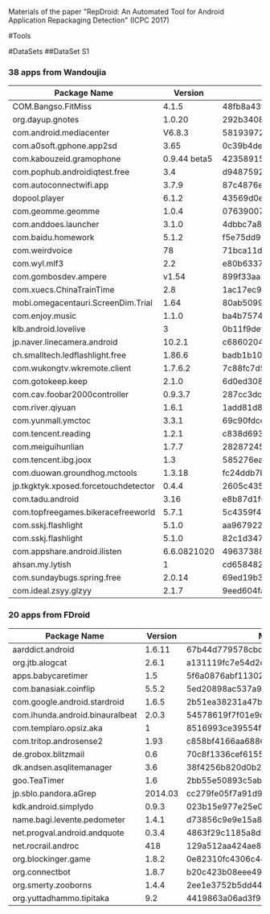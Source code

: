 Materials of the paper "RepDroid: An Automated Tool for Android Application Repackaging Detection" (ICPC 2017)

#Tools

#DataSets
##DataSet S1
### 38 apps from Wandoujia
| Package Name                         	| Version      	| MD5                              	|
|--------------------------------------	|--------------	|----------------------------------	|
| COM.Bangso.FitMiss                   	| 4.1.5        	| 48fb8a43ff94471258cc97fd1575cf36 	|
| org.dayup.gnotes                     	| 1.0.20       	| 292b3408e3ac0e5afa4e457be2c0176f 	|
| com.android.mediacenter              	| V6.8.3       	| 581939723441129cc2740d97a04e0769 	|
| com.a0soft.gphone.app2sd             	| 3.65         	| 0c39b4de4069dd49213d8737024444f6 	|
| com.kabouzeid.gramophone             	| 0.9.44 beta5 	| 4235891568de0fdd219eb888bef92086 	|
| com.pophub.androidiqtest.free        	| 3.4          	| d948759243a54b919488a01bcd89e5d0 	|
| com.autoconnectwifi.app              	| 3.7.9        	| 87c4876ea3d3221e3572ca77dfe823be 	|
| dopool.player                        	| 6.1.2        	| 43569d0e9d0f78aa8674064e79edc19f 	|
| com.geomme.geomme                    	| 1.0.4        	| 07639007c52b2dcd87430d2a8c4321a0 	|
| com.anddoes.launcher                 	| 3.1.0        	| 4dbbc7a83dc9575ff2fa5423b4ba9c9e 	|
| com.baidu.homework                   	| 5.1.2        	| f5e75dd91c3deff0e3f14271d7911184 	|
| com.weirdvoice                       	| 78           	| 71bca11d17fcce9721385248b1b3c410 	|
| com.wyl.mlf3                         	| 2.2          	| e80b6337c6f038f4fe45abbeed0ce3f5 	|
| com.gombosdev.ampere                 	| v1.54        	| 899f33aa11f2bb5cd4bdc2c6530c561a 	|
| com.xuecs.ChinaTrainTime             	| 2.8          	| 1ac17ec934f45e4de5ad3d3943f40d45 	|
| mobi.omegacentauri.ScreenDim.Trial   	| 1.64         	| 80ab509995d569f9d1a2cb5f094b0c59 	|
| com.enjoy.music                      	| 1.1.0        	| ba4b75746192471646ddab96f8104f92 	|
| klb.android.lovelive                 	| 3            	| 0b11f9defe47078de7b6b1bf93c2e98b 	|
| jp.naver.linecamera.android          	| 10.2.1       	| c68602049b45f4e66035c0a04d91e4d6 	|
| ch.smalltech.ledflashlight.free      	| 1.86.6       	| badb1b1030376b2d76fd6ae7b4eaaa60 	|
| com.wukongtv.wkremote.client         	| 1.7.6.2      	| 7c88fc7d51cb43756cb0544e225e6257 	|
| com.gotokeep.keep                    	| 2.1.0        	| 6d0ed30890b35bd09944e456d0ff6817 	|
| com.cav.foobar2000controller         	| 0.9.3.7      	| 287cc3dcc3624b973cf7e5a2fec6efe3 	|
| com.river.qiyuan                     	| 1.6.1        	| 1add81d8cbacc64e1b1b145b21852639 	|
| com.yunmall.ymctoc                   	| 3.3.1        	| 69c90fdce081fc225446fb008103a515 	|
| com.tencent.reading                  	| 1.2.1        	| c838d6939d0d7be54f1ceff4b16a2813 	|
| com.meiguihunlian                    	| 1.7.7        	| 28287245c8eebc5f81f0ac570cbeb442 	|
| com.tencent.ibg.joox                 	| 1.3          	| 585276ea914e19c62bb054e15e8bec72 	|
| com.duowan.groundhog.mctools         	| 1.3.18       	| fc24ddb7b12420c830622fe2ee9147c7 	|
| jp.tkgktyk.xposed.forcetouchdetector 	| 0.4.4        	| 2605c4357d97b20548d6a05bc9d4bc29 	|
| com.tadu.android                     	| 3.16         	| e8b87d1f6ad940e56d315c4b301dfca4 	|
| com.topfreegames.bikeracefreeworld   	| 5.7.1        	| 5c4359f45d0fac0e8e406acf7ffff974 	|
| com.sskj.flashlight                  	| 5.1.0        	| aa967922e4277b9b3545d015b3b6cdb7 	|
| com.sskj.flashlight                  	| 5.1.0        	| 82c1d347d59699aaf385ba2a8c68802d 	|
| com.appshare.android.ilisten         	| 6.6.0821020  	| 49637388809ed26e9026a76e05252936 	|
| ahsan.my.lytish                      	| 1            	| cd658482f32da663c4b1497b9b5eeb6d 	|
| com.sundaybugs.spring.free           	| 2.0.14       	| 69ed19b350404acc09044414477efadd 	|
| com.ideal.zsyy.glzyy                 	| 2.1.7        	| 9eed604fab82ba7f352855e9e721b805 	|

### 20 apps from FDroid
| Package  Name                   	| Version 	| MD5                              	|
|---------------------------------	|---------	|----------------------------------	|
| aarddict.android                	| 1.6.11  	| 67b44d779578cbddf6e17db92290e987 	|
| org.jtb.alogcat                 	| 2.6.1   	| a131119fc7e54d2d65e78509d7a6a725 	|
| apps.babycaretimer              	| 1.5     	| 5f6a0876abf113023bfea31318bf519b 	|
| com.banasiak.coinflip           	| 5.5.2   	| 5ed20898ac537a9530706656ee71bc96 	|
| com.google.android.stardroid    	| 1.6.5   	| 2b51ea38231a47bc62590342e5ca6610 	|
| com.ihunda.android.binauralbeat 	| 2.0.3   	| 54578619f7f01e9d69e19a5232daab59 	|
| com.templaro.opsiz.aka          	| 1       	| 8516993ce39554f2ff61b23f55502cd2 	|
| com.tritop.androsense2          	| 1.93    	| c858bf4166aa688677c87d519add0074 	|
| de.grobox.blitzmail             	| 0.6     	| 70c8f1336cef61553c37b4d514a43201 	|
| dk.andsen.asqlitemanager        	| 3.6     	| 38f4256b820d0b2411a8261e3e946be0 	|
| goo.TeaTimer                    	| 1.6     	| 2bb55e50893c5abb93a45ef900d95780 	|
| jp.sblo.pandora.aGrep           	| 2014.03 	| cc279fe05f7a91d929add8196a98150f 	|
| kdk.android.simplydo            	| 0.9.3   	| 023b15e977e25e0e061c4dd3758919c4 	|
| name.bagi.levente.pedometer     	| 1.4.1   	| d73856c9e9e15a89e6f6a240a6fb43ca 	|
| net.progval.android.andquote    	| 0.3.4   	| 4863f29c1185a8db147d68f9584ae458 	|
| net.rocrail.androc              	| 418     	| 129a512aa424ae81cf9441ca0bdb1f65 	|
| org.blockinger.game             	| 1.8.2   	| 0e82310fc4306c44942844901787d4ec 	|
| org.connectbot                  	| 1.8.7   	| b20c423b08eee4923311b8a8ff50f987 	|
| org.smerty.zooborns             	| 1.4.4   	| 2ee1e3752b5dd4442b1abf07f3bd3e38 	|
| org.yuttadhammo.tipitaka        	| 9.2     	| 4419863a06ad3f922cbbcf47242c507b 	|